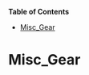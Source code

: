 <!-- START doctoc generated TOC please keep comment here to allow auto update -->
<!-- DON'T EDIT THIS SECTION, INSTEAD RE-RUN doctoc TO UPDATE -->
**Table of Contents**  

- [Misc_Gear](#misc_gear)

<!-- END doctoc generated TOC please keep comment here to allow auto update -->

# Misc_Gear
